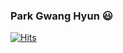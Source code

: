 ###  Park Gwang Hyun 😃

[![Hits](https://hits.seeyoufarm.com/api/count/incr/badge.svg?url=https%3A%2F%2Fgithub.com%2Fkjpark102312&count_bg=%23BE83FF&title_bg=%23555555&icon=&icon_color=%23E7E7E7&title=hits&edge_flat=false)](https://hits.seeyoufarm.com)
